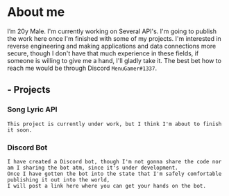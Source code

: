 # About me
I’m 20y Male. I'm currently working on Several API's. I'm going to publish the work here once I'm finished with some of my projects. I'm interested in reverse engineering and making applications and data connections more secure, though I don't have that much experience in these fields, if someone is willing to give me a hand, I'll gladly take it.
The best bet how to reach me would be through Discord `MenuGamer#1337`.

## - Projects

### Song Lyric API
    This project is currently under work, but I think I'm about to finish it soon.
    
### Discord Bot
    I have created a Discord bot, though I'm not gonna share the code nor am I sharing the bot atm, since it's under development.
    Once I have gotten the bot into the state that I'm safely comfortable publishing it out into the world,
    I will post a link here where you can get your hands on the bot.
